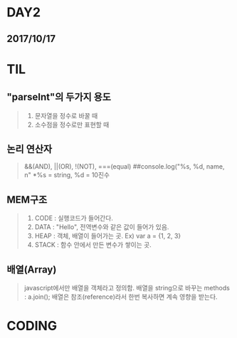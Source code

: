 DAY2
====
2017/10/17
----------
# TIL
## "parseInt"의 두가지 용도
> 1. 문자열을 정수로 바꿀 때
> 2. 소수점을 정수로만 표현할 때
## 논리 연산자
> &&(AND), ||(OR), !(NOT), ===(equal)
##console.log("%s, %d, name, n"
> *%s = string, %d = 10진수
## MEM구조
> 1. CODE : 실행코드가 들어간다.
> 2. DATA : "Hello", 전역변수와 같은 값이 들어가 있음.
> 3. HEAP : 객체, 배열이 들어가는 곳. Ex) var a = {1, 2, 3}
> 4. STACK : 함수 안에서 만든 변수가 쌓이는 곳.
## 배열(Array)
> javascript에서만 배열을 객체라고 정의함.
> 배열을 string으로 바꾸는 methods : a.join();
> 배열은 참조(reference)라서 한번 복사하면 계속 영향을 받는다.
# CODING

